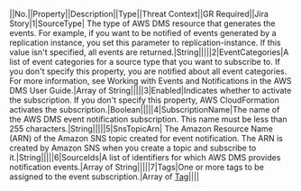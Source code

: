 ||No.||Property||Description||Type||Threat Context||GR Required||Jira Story|1|SourceType| The type of AWS DMS resource that generates the events. For example, if you want to be notified of events generated by a replication instance, you set this parameter to replication-instance. If this value isn't specified, all events are returned.|String|||||2|EventCategories|A list of event categories for a source type that you want to subscribe to. If you don't specify this property, you are notified about all event categories. For more information, see  Working with Events and Notifications in the  AWS DMS User Guide.|Array of String|||||3|Enabled|Indicates whether to activate the subscription. If you don't specify this property, AWS CloudFormation activates the subscription.|Boolean|||||4|SubscriptionName|The name of the AWS DMS event notification subscription. This name must be less than 255 characters.|String|||||5|SnsTopicArn| The Amazon Resource Name (ARN) of the Amazon SNS topic created for event notification. The ARN is created by Amazon SNS when you create a topic and subscribe to it.|String|||||6|SourceIds|A list of identifiers for which AWS DMS provides notification events.|Array of String|||||7|Tags|One or more tags to be assigned to the event subscription.|Array of <a href="http://docs.aws.amazon.com/AWSCloudFormation/latest/UserGuide/aws-properties-dms-eventsubscription-tag.html">Tag</a>||||